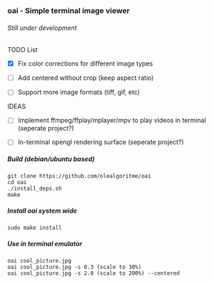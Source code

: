 ### oai - Simple terminal image viewer ###
###### Still under development ######

TODO List

- [x] Fix color corrections for different image types
- [ ] Add centered without crop (keep aspect ratio)
- [ ] Support more image formats (tiff, gif, etc)


IDEAS
- [ ] Implement ffmpeg/ffplay/mplayer/mpv to play videos in terminal (seperate project?)
- [ ] In-terminal opengl rendering surface (seperate project?)



##### Build (debian/ubuntu based) #####
````
git clone https://github.com/olealgoritme/oai
cd oai
./install_deps.sh
make
````

##### Install oai system wide #####
````
sudo make install
````



##### Use in terminal emulator #####
````
oai cool_picture.jpg
oai cool_picture.jpg -s 0.3 (scale to 30%)
oai cool_picture.jpg -s 2.0 (scale to 200%) --centered
````
